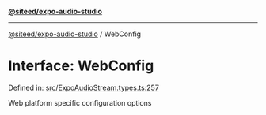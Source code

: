 [**@siteed/expo-audio-studio**](../README.md)

***

[@siteed/expo-audio-studio](../README.md) / WebConfig

# Interface: WebConfig

Defined in: [src/ExpoAudioStream.types.ts:257](https://github.com/deeeed/expo-audio-stream/blob/34c8c0f2f587ecde9adf97c539289b128f0bccc1/packages/expo-audio-studio/src/ExpoAudioStream.types.ts#L257)

Web platform specific configuration options
